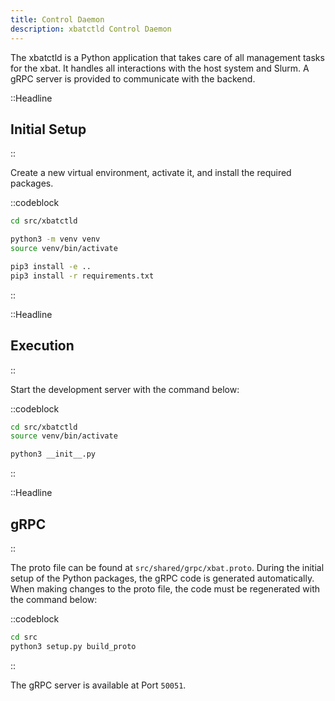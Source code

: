 ```yaml
---
title: Control Daemon
description: xbatctld Control Daemon
---
```


The xbatctld is a Python application that takes care of all management tasks for the xbat. It handles all interactions with the host system and Slurm. A gRPC server is provided to communicate with the backend.

::Headline

## Initial Setup

::

Create a new virtual environment, activate it, and install the required packages.

::codeblock

```bash
cd src/xbatctld

python3 -m venv venv
source venv/bin/activate

pip3 install -e ..
pip3 install -r requirements.txt
```

::

::Headline

## Execution

::

Start the development server with the command below:

::codeblock

```bash
cd src/xbatctld
source venv/bin/activate

python3 __init__.py
```

::

::Headline

## gRPC

::

The proto file can be found at `src/shared/grpc/xbat.proto`. During the initial setup of the Python packages, the gRPC code is generated automatically. When making changes to the proto file, the code must be regenerated with the command below:

::codeblock

```bash
cd src
python3 setup.py build_proto
```

::

The gRPC server is available at Port `50051`.
